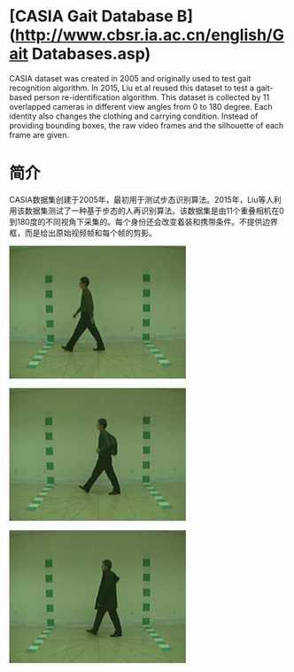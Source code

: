 # [CASIA Gait Database B](http://www.cbsr.ia.ac.cn/english/Gait Databases.asp)

CASIA dataset was created in 2005 and originally used to test gait recognition algorithm. In 2015, Liu et.al reused this dataset to test a gait-based person re-identification algorithm. This dataset is collected by 11 overlapped cameras in different view angles from 0 to 180 degree. Each identity also changes the clothing and carrying condition. Instead of providing bounding boxes, the raw video frames and the silhouette of each frame are given.

# 简介

CASIA数据集创建于2005年，最初用于测试步态识别算法。2015年，Liu等人利用该数据集测试了一种基于步态的人再识别算法。该数据集是由11个重叠相机在0到180度的不同视角下采集的。每个身份还会改变着装和携带条件。不提供边界框，而是给出原始视频帧和每个帧的剪影。

![img](imgs/eg_CASIA.png)

![img](imgs/eg_CASIA_bag.png)

![img](imgs/eg_CASIA_coat.png)